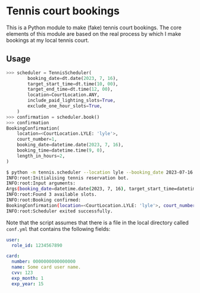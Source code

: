 # Tennis court bookings

This is a Python module to make (fake) tennis court bookings. The core elements
of this module are based on the real process by which I make bookings at my
local tennis court.

## Usage

```python
>>> scheduler = TennisScheduler(
        booking_date=dt.date(2023, 7, 16),
        target_start_time=dt.time(10, 00),
        target_end_time=dt.time(12, 00),
        location=CourtLocation.ANY,
        include_paid_lighting_slots=True,
        exclude_one_hour_slots=True,
    )
>>> confirmation = scheduler.book()
>>> confirmation
BookingConfirmation(
    location=<CourtLocation.LYLE: 'lyle'>,
    court_number=1,
    booking_date=datetime.date(2023, 7, 16),
    booking_time=datetime.time(9, 0),
    length_in_hours=2,
)
```

```bash
$ python -m tennis.scheduler --location lyle --booking_date 2023-07-16 --target_start_time 10:00 --target_end_time 12:00 --exclude_one_hour_slots --include_paid_lighting_slots
INFO:root:Initialising tennis reservation bot.
INFO:root:Input arguments:
Args(booking_date=datetime.date(2023, 7, 16), target_start_time=datetime.time(10, 0), target_end_time=datetime.time(12, 0), location=<CourtLocation.LYLE: 'lyle'>, include_paid_lighting_slots=True, exclude_one_hour_slots=True)
INFO:root:Found 3 available slots.
INFO:root:Booking confirmed:
BookingConfirmation(location=<CourtLocation.LYLE: 'lyle'>, court_number=1, booking_date=datetime.date(2023, 7, 16), booking_time=datetime.time(9, 0), length_in_hours=2)
INFO:root:Scheduler exited successfully.
```

Note that the script assumes that there is a file in the local directory called
`conf.yml` that contains the following fields:


```yml
user:
  role_id: 1234567890

card:
  number: 0000000000000000
  name: Some card user name.
  cvv: 123
  exp_month: 1
  exp_year: 15
```
